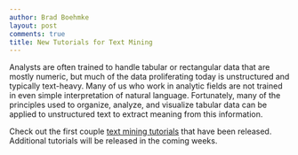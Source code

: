 ```yaml
---
author: Brad Boehmke
layout: post
comments: true
title: New Tutorials for Text Mining
---
```


Analysts are often trained to handle tabular or rectangular data that are mostly numeric, but much of the data proliferating today is unstructured and typically text-heavy. Many of us who work in analytic fields are not trained in even simple interpretation of natural language.  Fortunately, many of the principles used to organize, analyze, and visualize tabular data can be applied to unstructured text to extract meaning from this information.

Check out the first couple [text mining tutorials](http://wfu-r.github.io/descriptive) that have been released.  Additional tutorials will be released in the coming weeks.

